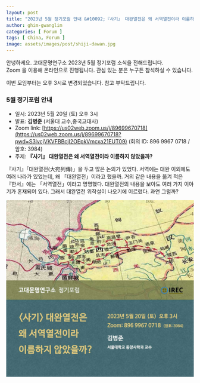 ```yaml
---
layout: post
title: "2023년 5월 정기포럼 안내 &#10092;『사기』 대완열전은 왜 서역열전이라 이름하지 않았을까?&#10093;"
author: ghim-gwanglim
categories: [ Forum ]
tags: [ China, Forum ]
image: assets/images/post/shiji-dawan.jpg
---
```


안녕하세요. 고대문명연구소 2023년 5월 정기포럼 소식을 전해드립니다.<br> 
Zoom 을 이용해 온라인으로 진행됩니다. 관심 있는 분은 누구든 참석하실 수 있습니다. 

이번 모임부터는 오후 3시로 변경되었습니다. 참고 부탁드립니다. <br>


### 5월 정기포럼 안내
- 일시: 2023년 5월 20일 (토) 오후 3시
- 발표: __김병준__ (서울대 교수,중국고대사)
- Zoom link: [https://us02web.zoom.us/j/89699670718](https://us02web.zoom.us/j/89699670718?pwd=S3lvcjVKVFBBcjI2OEpkVmcxa21EUT09)
  (회의 ID: 896 9967 0718 / 암호: 3984)
- 주제: __『사기』 대완열전은 왜 서역열전이라 이름하지 않았을까?__

『사기』「대완열전(大宛列傳)」을 두고 많은 논의가 있었다. 서역에는 대완 이외에도 여러 나라가 있었는데, 왜 「대완열전」이라고 했을까. 거의 같은 내용을 옮겨 적은 『한서』에는 「서역열전」이라고 명명했다. 대완열전의 내용을 보아도 여러 가지 이야기가 혼재되어 있다. 그래서 대완열전 위작설이 나오기에 이르렀다. 과연 그럴까?



![](/assets/images/post/irec-seminar-poster-2023-05.jpg)
